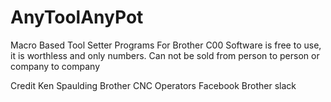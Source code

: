 # AnyToolAnyPot
Macro Based Tool Setter Programs For Brother C00
Software is free to use, it is worthless and only numbers. 
Can not be sold from person to person or company to company 



Credit
Ken Spaulding
Brother CNC Operators Facebook 
Brother slack 
